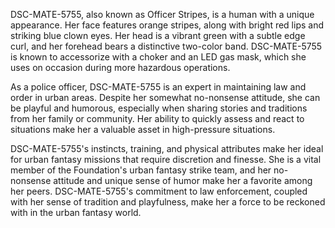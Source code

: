 DSC-MATE-5755, also known as Officer Stripes, is a human with a unique appearance. Her face features orange stripes, along with bright red lips and striking blue clown eyes. Her head is a vibrant green with a subtle edge curl, and her forehead bears a distinctive two-color band. DSC-MATE-5755 is known to accessorize with a choker and an LED gas mask, which she uses on occasion during more hazardous operations.

As a police officer, DSC-MATE-5755 is an expert in maintaining law and order in urban areas. Despite her somewhat no-nonsense attitude, she can be playful and humorous, especially when sharing stories and traditions from her family or community. Her ability to quickly assess and react to situations make her a valuable asset in high-pressure situations.

DSC-MATE-5755's instincts, training, and physical attributes make her ideal for urban fantasy missions that require discretion and finesse. She is a vital member of the Foundation's urban fantasy strike team, and her no-nonsense attitude and unique sense of humor make her a favorite among her peers. DSC-MATE-5755's commitment to law enforcement, coupled with her sense of tradition and playfulness, make her a force to be reckoned with in the urban fantasy world.
